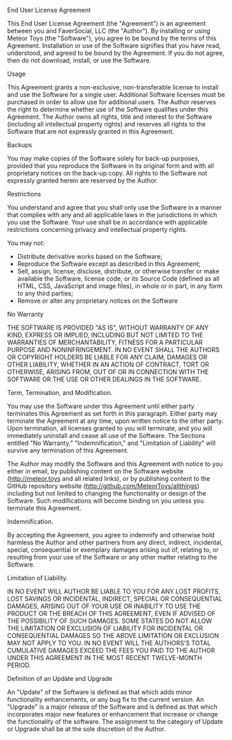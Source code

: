 End User License Agreement

This End User License Agreement (the "Agreement") is an agreement between you and FaverSocial, LLC (the "Author"). By installing or using Meteor Toys (the "Software"), you agree to be bound by the terms of this Agreement. Installation or use of the Software signifies that you have read, understood, and agreed to be bound by the Agreement. If you do not agree, then do not download, install, or use the Software.

Usage

This Agreement grants a non-exclusive, non-transferable license to install and use the Software for a single user. Additional Software licenses must be purchased in order to allow use for additional users. The Author reserves the right to determine whether use of the Software qualifies under this Agreement. The Author owns all rights, title and interest to the Software (including all intellectual property rights) and reserves all rights to the Software that are not expressly granted in this Agreement.

Backups

You may make copies of the Software solely for back-up purposes, provided that you reproduce the Software in its original form and with all proprietary notices on the back-up copy. All rights to the Software not expressly granted herein are reserved by the Author.

Restrictions

You understand and agree that you shall only use the Software in a manner that complies with any and all applicable laws in the jurisdictions in which you use the Software. Your use shall be in accordance with applicable restrictions concerning privacy and intellectual property rights.

You may not:

- Distribute derivative works based on the Software;
- Reproduce the Software except as described in this Agreement;
- Sell, assign, license, disclose, distribute, or otherwise transfer or make available the Software, license code, or its Source Code (defined as all HTML, CSS, JavaScript and image files), in whole or in part, in any form to any third parties;
- Remove or alter any proprietary notices on the Software

No Warranty

THE SOFTWARE IS PROVIDED "AS IS", WITHOUT WARRANTY OF ANY KIND, EXPRESS OR IMPLIED, INCLUDING BUT NOT LIMITED TO THE WARRANTIES OF MERCHANTABILITY, FITNESS FOR A PARTICULAR PURPOSE AND NONINFRINGEMENT. IN NO EVENT SHALL THE AUTHORS OR COPYRIGHT HOLDERS BE LIABLE FOR ANY CLAIM, DAMAGES OR OTHER LIABILITY, WHETHER IN AN ACTION OF CONTRACT, TORT OR OTHERWISE, ARISING FROM, OUT OF OR IN CONNECTION WITH THE SOFTWARE OR THE USE OR OTHER DEALINGS IN THE SOFTWARE.

Term, Termination, and Modification.

You may use the Software under this Agreement until either party terminates this Agreement as set forth in this paragraph. Either party may terminate the Agreement at any time, upon written notice to the other party. Upon termination, all licenses granted to you will terminate, and you will immediately uninstall and cease all use of the Software. The Sections entitled "No Warranty," "Indemnification," and "Limitation of Liability" will survive any termination of this Agreement.

The Author may modify the Software and this Agreement with notice to you either in email,  by publishing content on the Software website (http://meteor.toys and all related links), or by publishing content to the GitHub repository website (http://github.com/MeteorToys/allthings) including but not limited to changing the functionality or design of the Software. Such modifications will become binding on you unless you terminate this Agreement.

Indemnification.

By accepting the Agreement, you agree to indemnify and otherwise hold harmless the Author and other partners from any direct, indirect, incidental, special, consequential or exemplary damages arising out of, relating to, or resulting from your use of the Software or any other matter relating to the Software.

Limitation of Liability.

IN NO EVENT WILL AUTHOR BE LIABLE TO YOU FOR ANY LOST PROFITS, LOST SAVINGS OR INCIDENTAL, INDIRECT, SPECIAL OR CONSEQUENTIAL DAMAGES, ARISING OUT OF YOUR USE OR INABILITY TO USE THE PRODUCT OR THE BREACH OF THIS AGREEMENT, EVEN IF ADVISED OF THE POSSIBILITY OF SUCH DAMAGES. SOME STATES DO NOT ALLOW THE LIMITATION OR EXCLUSION OF LIABILITY FOR INCIDENTAL OR CONSEQUENTIAL DAMAGES SO THE ABOVE LIMITATION OR EXCLUSION MAY NOT APPLY TO YOU. IN NO EVENT WILL THE AUTHORS'S TOTAL CUMULATIVE DAMAGES EXCEED THE FEES YOU PAID TO THE AUTHOR UNDER THIS AGREEMENT IN THE MOST RECENT TWELVE-MONTH PERIOD.

Definition of an Update and Upgrade

An "Update" of the Software is defined as that which adds minor functionality enhancements, or any bug fix to the current version. An "Upgrade" is a major release of the Software and is defined as that which incorporates major new features or enhancement that increase or change the functionality of the software. The assignment to the category of Update or Upgrade shall be at the sole discretion of the Author.